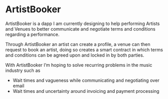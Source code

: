 # ArtistBooker

ArtistBooker is a dapp I am currently designing to help performing Artists and Venues to better
communicate and negotiate terms and conditions regarding a performance. 

Through ArtistBooker an artist can create a profile, a venue can then request to book an artist, 
doing so creates a smart contract in which terms and conditions can be agreed upon and locked in by both parties.

With ArtistBooker I’m hoping to solve recurring problems in the music industry such as
- Wait times and vagueness while communicating and negotiating over email
- Wait times and uncertainty around invoicing and payment processing

